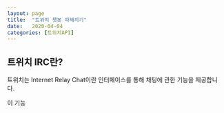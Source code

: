 ```yaml
---
layout: page
title:  "트위치 챗봇 파헤치기"
date:   2020-04-04
categories: [트위치API]
---
```

## 트위치 IRC란?

트위치는 Internet Relay Chat이란 인터페이스를 통해 채팅에 관한 기능을 제공합니다.

이 기능

## 
